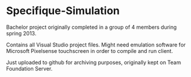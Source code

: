 # Specifique-Simulation
Bachelor project originally completed in a group of 4 members during spring 2013.

Contains all Visual Studio project files.
Might need emulation software for Microsoft Pixelsense touchscreen in order to compile and run client.

Just uploaded to github for archiving purposes, originally kept on Team Foundation Server.
